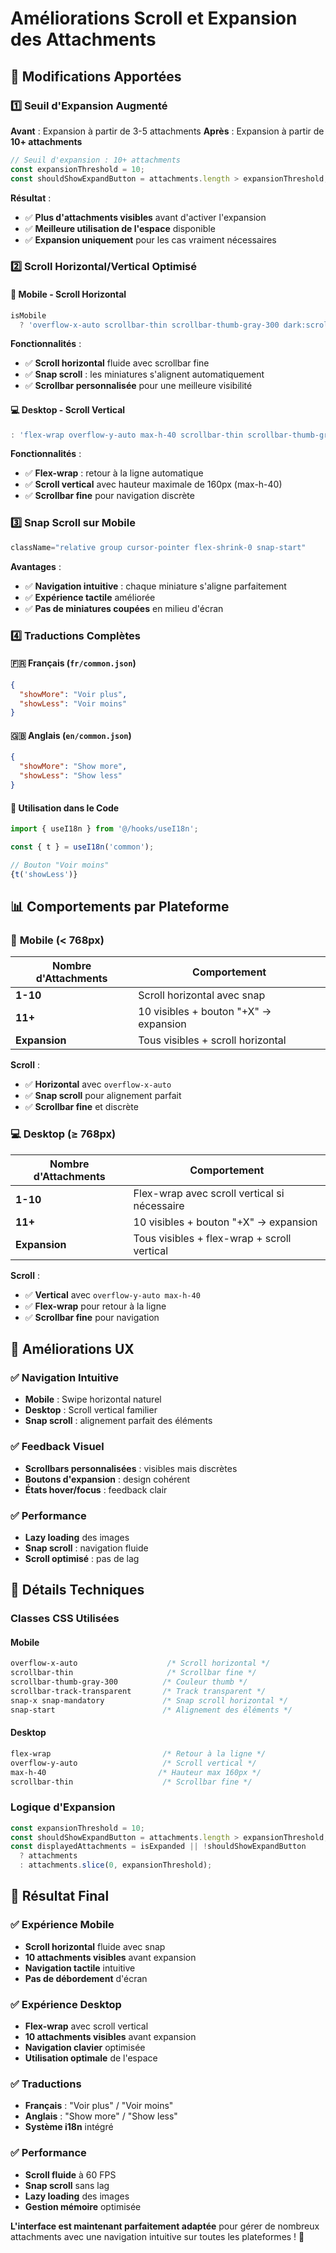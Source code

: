 # Améliorations Scroll et Expansion des Attachments

## 🎯 Modifications Apportées

### 1️⃣ **Seuil d'Expansion Augmenté**

**Avant** : Expansion à partir de 3-5 attachments
**Après** : Expansion à partir de **10+ attachments**

```typescript
// Seuil d'expansion : 10+ attachments
const expansionThreshold = 10;
const shouldShowExpandButton = attachments.length > expansionThreshold;
```

**Résultat** :
- ✅ **Plus d'attachments visibles** avant d'activer l'expansion
- ✅ **Meilleure utilisation de l'espace** disponible
- ✅ **Expansion uniquement** pour les cas vraiment nécessaires

### 2️⃣ **Scroll Horizontal/Vertical Optimisé**

#### 📱 **Mobile - Scroll Horizontal**
```typescript
isMobile 
  ? 'overflow-x-auto scrollbar-thin scrollbar-thumb-gray-300 dark:scrollbar-thumb-gray-600 scrollbar-track-transparent snap-x snap-mandatory'
```

**Fonctionnalités** :
- ✅ **Scroll horizontal** fluide avec scrollbar fine
- ✅ **Snap scroll** : les miniatures s'alignent automatiquement
- ✅ **Scrollbar personnalisée** pour une meilleure visibilité

#### 💻 **Desktop - Scroll Vertical**
```typescript
: 'flex-wrap overflow-y-auto max-h-40 scrollbar-thin scrollbar-thumb-gray-300 dark:scrollbar-thumb-gray-600 scrollbar-track-transparent'
```

**Fonctionnalités** :
- ✅ **Flex-wrap** : retour à la ligne automatique
- ✅ **Scroll vertical** avec hauteur maximale de 160px (max-h-40)
- ✅ **Scrollbar fine** pour navigation discrète

### 3️⃣ **Snap Scroll sur Mobile**

```typescript
className="relative group cursor-pointer flex-shrink-0 snap-start"
```

**Avantages** :
- ✅ **Navigation intuitive** : chaque miniature s'aligne parfaitement
- ✅ **Expérience tactile** améliorée
- ✅ **Pas de miniatures coupées** en milieu d'écran

### 4️⃣ **Traductions Complètes**

#### 🇫🇷 **Français** (`fr/common.json`)
```json
{
  "showMore": "Voir plus",
  "showLess": "Voir moins"
}
```

#### 🇬🇧 **Anglais** (`en/common.json`)
```json
{
  "showMore": "Show more",
  "showLess": "Show less"
}
```

#### 🔧 **Utilisation dans le Code**
```typescript
import { useI18n } from '@/hooks/useI18n';

const { t } = useI18n('common');

// Bouton "Voir moins"
{t('showLess')}
```

## 📊 Comportements par Plateforme

### 📱 **Mobile (< 768px)**

| Nombre d'Attachments | Comportement |
|---------------------|--------------|
| **1-10** | Scroll horizontal avec snap |
| **11+** | 10 visibles + bouton "+X" → expansion |
| **Expansion** | Tous visibles + scroll horizontal |

**Scroll** :
- ✅ **Horizontal** avec `overflow-x-auto`
- ✅ **Snap scroll** pour alignement parfait
- ✅ **Scrollbar fine** et discrète

### 💻 **Desktop (≥ 768px)**

| Nombre d'Attachments | Comportement |
|---------------------|--------------|
| **1-10** | Flex-wrap avec scroll vertical si nécessaire |
| **11+** | 10 visibles + bouton "+X" → expansion |
| **Expansion** | Tous visibles + flex-wrap + scroll vertical |

**Scroll** :
- ✅ **Vertical** avec `overflow-y-auto max-h-40`
- ✅ **Flex-wrap** pour retour à la ligne
- ✅ **Scrollbar fine** pour navigation

## 🎨 Améliorations UX

### ✅ **Navigation Intuitive**
- **Mobile** : Swipe horizontal naturel
- **Desktop** : Scroll vertical familier
- **Snap scroll** : alignement parfait des éléments

### ✅ **Feedback Visuel**
- **Scrollbars personnalisées** : visibles mais discrètes
- **Boutons d'expansion** : design cohérent
- **États hover/focus** : feedback clair

### ✅ **Performance**
- **Lazy loading** des images
- **Snap scroll** : navigation fluide
- **Scroll optimisé** : pas de lag

## 🔧 Détails Techniques

### **Classes CSS Utilisées**

#### Mobile
```css
overflow-x-auto                    /* Scroll horizontal */
scrollbar-thin                     /* Scrollbar fine */
scrollbar-thumb-gray-300          /* Couleur thumb */
scrollbar-track-transparent       /* Track transparent */
snap-x snap-mandatory             /* Snap scroll horizontal */
snap-start                        /* Alignement des éléments */
```

#### Desktop
```css
flex-wrap                         /* Retour à la ligne */
overflow-y-auto                   /* Scroll vertical */
max-h-40                         /* Hauteur max 160px */
scrollbar-thin                    /* Scrollbar fine */
```

### **Logique d'Expansion**
```typescript
const expansionThreshold = 10;
const shouldShowExpandButton = attachments.length > expansionThreshold;
const displayedAttachments = isExpanded || !shouldShowExpandButton 
  ? attachments 
  : attachments.slice(0, expansionThreshold);
```

## 🚀 Résultat Final

### ✅ **Expérience Mobile**
- **Scroll horizontal** fluide avec snap
- **10 attachments visibles** avant expansion
- **Navigation tactile** intuitive
- **Pas de débordement** d'écran

### ✅ **Expérience Desktop**
- **Flex-wrap** avec scroll vertical
- **10 attachments visibles** avant expansion
- **Navigation clavier** optimisée
- **Utilisation optimale** de l'espace

### ✅ **Traductions**
- **Français** : "Voir plus" / "Voir moins"
- **Anglais** : "Show more" / "Show less"
- **Système i18n** intégré

### ✅ **Performance**
- **Scroll fluide** à 60 FPS
- **Snap scroll** sans lag
- **Lazy loading** des images
- **Gestion mémoire** optimisée

**L'interface est maintenant parfaitement adaptée** pour gérer de nombreux attachments avec une navigation intuitive sur toutes les plateformes ! 🎉
